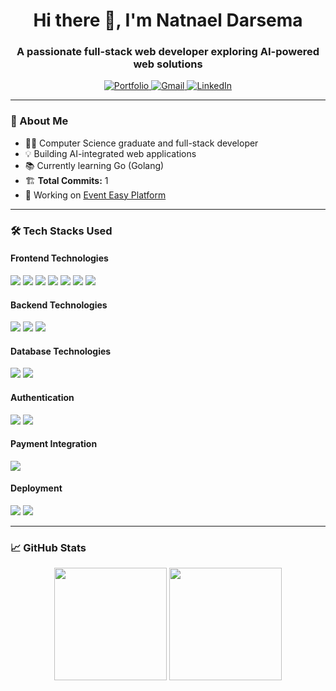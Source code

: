 <h1 align="center">Hi there 👋, I'm Natnael Darsema</h1>

<h3 align="center">A passionate full-stack web developer exploring AI-powered web solutions</h3>

<p align="center">
  <a href="https://natiportfolio.vercel.app/" target="_blank">
    <img src="https://img.shields.io/badge/Portfolio-%230077B5.svg?style=for-the-badge&logo=vercel&logoColor=white" alt="Portfolio" />
  </a>
  <a href="mailto:natnaeldarsema@gmail.com">
    <img src="https://img.shields.io/badge/Gmail-D14836?style=for-the-badge&logo=gmail&logoColor=white" alt="Gmail" />
  </a>
  <a href="https://www.linkedin.com/in/nathnael-darsema/" target="_blank">
    <img src="https://img.shields.io/badge/LinkedIn-blue?style=for-the-badge&logo=linkedin&logoColor=white" alt="LinkedIn" />
  </a>
</p>

---

### 🚀 About Me

- 👨‍💻 Computer Science graduate and full-stack developer
- 💡 Building AI-integrated web applications
- 📚 Currently learning Go (Golang)
- 🏗️ **Total Commits:** 1
- 🔭 Working on [Event Easy Platform](https://github.com/Nati-darse/Eventeasy_F.git)

---

### 🛠️ Tech Stacks Used

<p align="center">
  <div>
  <h4>Frontend Technologies</h4>
  <img src="https://img.shields.io/badge/JavaScript-F7DF1E?style=flat&logo=javascript&logoColor=black" />
  <img src="https://img.shields.io/badge/TypeScript-007ACC?style=flat&logo=typescript&logoColor=white" />
  <img src="https://img.shields.io/badge/React-20232A?style=flat&logo=react&logoColor=61DAFB" />
  <img src="https://img.shields.io/badge/Next.js-000000?style=flat&logo=next.js&logoColor=white" />
  <img src="https://img.shields.io/badge/HTML-E34F26?style=flat&logo=html5&logoColor=white" />
  <img src="https://img.shields.io/badge/CSS-1572B6?style=flat&logo=css3&logoColor=white" />
  <img src="https://img.shields.io/badge/TailwindCSS-06B6D4?style=flat&logo=tailwind-css&logoColor=white" />
  </div>
  
  <div>
  <h4>Backend Technologies</h4>
  <img src="https://img.shields.io/badge/Node.js-339933?style=flat&logo=node.js&logoColor=white" />
  <img src="https://img.shields.io/badge/Express-4B8BBE?style=flat&logo=express&logoColor=white" />
  <img src="https://img.shields.io/badge/PHP-777BB3?style=flat&logo=php&&logoColor=white" />
  </div>
  
  <div>
  <h4>Database Technologies</h4>
  <img src="https://img.shields.io/badge/MongoDB-4EA94B?style=flat&logo=mongodb&logoColor=white" />
  <img src="https://img.shields.io/badge/Supabase-3ECF8E?style=flat&logo=supabase&logoColor=white" />
  </div>
  
  <div>
   <h4>Authentication</h4> 
      <img src="https://img.shields.io/badge/Better%20Auth-1F8EF1?style=flat&logo=auth0&logoColor=white" />
      <img src="https://img.shields.io/badge/JWT-000000?style=flat&logo=json-web-token&logoColor=white" />
  </div>
  <div>
    <h4>Payment Integration</h4>
      <img src="https://img.shields.io/badge/Chapa-FF7F50?style=flat&logo=appveyor&logoColor=white" />
  </div>
  <div>
    <h4>Deployment</h4>
      <img src="https://img.shields.io/badge/Vercel-000000?style=flat&logo=vercel&logoColor=white" />
  <img src="https://img.shields.io/badge/Render-4D3D29?style=flat&logo=render&logoColor=white" />
  </div>
</p>

---

### 📈 GitHub Stats

<p align="center">
  <img src="https://github-readme-stats.vercel.app/api?username=Nati-darse&show_icons=true&theme=radical&include_all_commits=true" height="180" /> 
  <img src="https://github-readme-stats.vercel.app/api/top-langs/?username=Nati-darse&layout=compact&theme=radical" height="180" />
</p>
